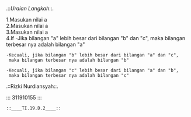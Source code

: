  .::<em>Uraian Langkah</em>::. 

1.Masukan nilai a</br>
2.Masukan nilai a</br>
3.Masukan nilai a</br>
4.If
	-Jika bilangan "a" lebih besar dari bilangan "b" dan "c", 
	 maka bilangan terbesar nya adalah bilangan "a"
	 
	-Kecuali, jika bilangan "b" lebih besar dari bilangan "a" dan "c", 
	 maka bilangan terbesar nya adalah bilangan "b"	 
	 
	-Kecuali, jika bilangan "c" lebih besar dari bilangan "a" dan "b", 
	 maka bilangan terbesar nya adalah bilangan "c"
	 
.::Rizki Nurdiansyah::.

:::    311910155	:::

`::____TI.19.D.2____::`
	
